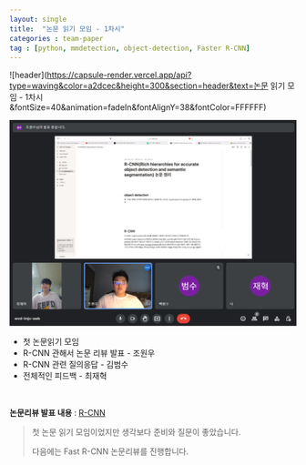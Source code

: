```yaml
---
layout: single
title:  "논문 읽기 모임 - 1차시"
categories : team-paper
tag : [python, mmdetection, object-detection, Faster R-CNN]
---
```


![header](https://capsule-render.vercel.app/api?type=waving&color=a2dcec&height=300&section=header&text=논문 읽기 모임 - 1차시&fontSize=40&animation=fadeIn&fontAlignY=38&fontColor=FFFFFF)

![KakaoTalk_20220707_185555964](/images/2022-07-11-resume_read1/KakaoTalk_20220707_185555964.png)



- 첫 논문읽기 모임
- R-CNN 관해서 논문 리뷰 발표 - 조원우
- R-CNN 관련 질의응답 - 김범수
- 전체적인 피드백 - 최재혁

&nbsp;

**논문리뷰 발표 내용** : [R-CNN](https://exultant-firewall-95c.notion.site/R-CNN-Rich-hierarchies-for-accurate-object-detection-and-semantic-segmentation-d2ea8d4bb9bf44eb8c5ca4422b754801)



> 첫 논문 읽기 모임이었지만 생각보다 준비와 질문이 좋았습니다. 
>
> 다음에는 Fast R-CNN 논문리뷰를 진행합니다. 